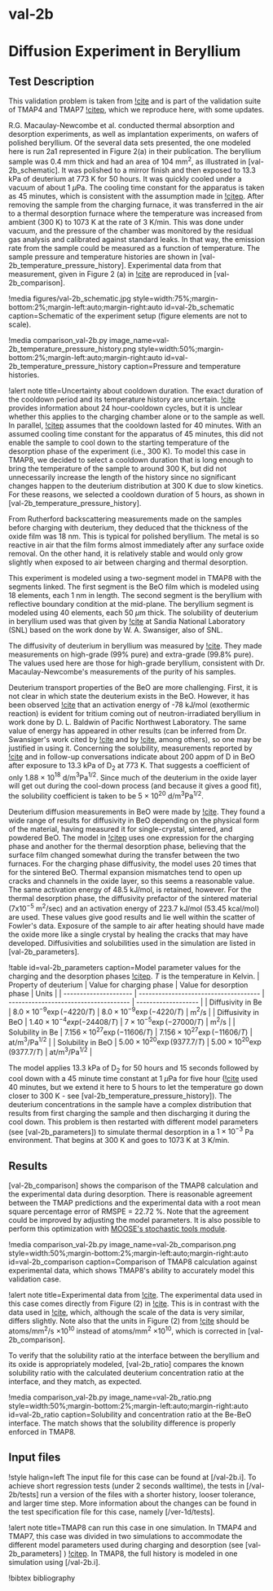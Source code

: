 # val-2b

# Diffusion Experiment in Beryllium

## Test Description

This validation problem is taken from [!cite](macaulay1991deuterium) and is part of the validation suite of TMAP4 and TMAP7 [!citep](longhurst1992verification,ambrosek2008verification), which we reproduce here, with some updates.

R.G. Macaulay-Newcombe et al. conducted thermal absorption and desorption experiments, as well as implantation experiments, on wafers of polished beryllium.
Of the several data sets presented, the one modeled here is run 2a1 represented in Figure 2(a) in their publication. The beryllium sample was 0.4 mm thick and had an area of 104 mm$^2$, as illustrated in [val-2b_schematic].
It was polished to a mirror finish and then exposed to 13.3 kPa of deuterium at 773 K for 50 hours. It was quickly cooled under a vacuum of about 1 $\mu$Pa. The cooling time constant for the apparatus is taken as 45 minutes, which is consistent with the assumption made in [!citep](longhurst1992verification,ambrosek2008verification).
After removing the sample from the charging furnace, it was transferred in the air to a thermal desorption furnace where the temperature was increased from ambient (300 K) to 1073 K at the rate of 3 K/min. This was done under vacuum, and the pressure of the chamber was monitored by the residual gas analysis and calibrated against standard leaks.
In that way, the emission rate from the sample could be measured as a function of temperature. The sample pressure and temperature histories are shown in [val-2b_temperature_pressure_history].
Experimental data from that measurement, given in Figure 2 (a) in [!cite](macaulay1991deuterium) are reproduced in [val-2b_comparison].

!media figures/val-2b_schematic.jpg
    style=width:75%;margin-bottom:2%;margin-left:auto;margin-right:auto
    id=val-2b_schematic
    caption=Schematic of the experiment setup (figure elements are not to scale).

!media comparison_val-2b.py
    image_name=val-2b_temperature_pressure_history.png
    style=width:50%;margin-bottom:2%;margin-left:auto;margin-right:auto
    id=val-2b_temperature_pressure_history
    caption=Pressure and temperature histories.

!alert note title=Uncertainty about cooldown duration.
The exact duration of the cooldown period and its temperature history are uncertain. [!cite](macaulay1991deuterium) provides information about 24 hour-cooldown cycles, but it is unclear whether this applies to the charging chamber alone or to the sample as well. In parallel, [!citep](longhurst1992verification,ambrosek2008verification) assumes that the cooldown lasted for 40 minutes. With an assumed cooling time constant for the apparatus of 45 minutes, this did not enable the sample to cool down to the starting temperature of the desorption phase of the experiment (i.e., 300 K). To model this case in TMAP8, we decided to select a cooldown duration that is long enough to bring the temperature of the sample to around 300 K, but did not unnecessarily increase the length of the history since no significant changes happen to the deuterium distribution at 300 K due to slow kinetics. For these reasons, we selected a cooldown duration of 5 hours, as shown in [val-2b_temperature_pressure_history].

From Rutherford backscattering measurements made on the samples before charging with deuterium, they deduced that the thickness of the oxide film was 18 nm. This is typical for polished beryllium. The metal is so reactive in air that the film forms almost immediately after any surface oxide removal. On the other hand, it is relatively stable and would only grow slightly when exposed to air between charging and thermal desorption.

This experiment is modeled using a two-segment model in TMAP8 with the segments linked. The first segment is the BeO film which is modeled using 18 elements, each 1 nm in length. The second segment is the beryllium with reflective boundary condition at the mid-plane. The beryllium segment is modeled using 40 elements, each 50 $\mu$m thick. The solubility of deuterium in beryllium used was that given by [!cite](wilson1990beryllium) at Sandia National Laboratory (SNL) based on the work done by W. A. Swansiger, also of SNL.

The diffusivity of deuterium in beryllium was measured by [!cite](abramov1990deuterium). They made measurements on high-grade (99$\%$ pure) and extra-grade (99.8$\%$ pure). The values used here are those for high-grade beryllium, consistent with Dr. Macaulay-Newcombe's measurements of the purity of his samples.

Deuterium transport properties of the BeO are more challenging. First, it is not clear in which state the deuterium exists in the BeO. However, it has been observed [!cite](longhurst1990tritium) that an activation energy of -78 kJ/mol (exothermic reaction) is evident for tritium coming out of neutron-irradiated beryllium in work done by D. L. Baldwin of Pacific Northwest Laboratory. The same value of energy has appeared in other results (can be inferred from Dr. Swansiger's work cited by [!cite](wilson1990beryllium) and by [!cite](causey1990tritium), among others), so one may be justified in using it. Concerning the solubility, measurements reported by [!cite](macaulay1992thermal) and in follow-up conversations indicate about 200 appm of D in BeO after exposure to 13.3 kPa of D$_2$ at 773 K. That suggests a coefficient of only  1.88 $\times$ 10$^{18}$ d/m$^3$Pa$^{1/2}$. Since much of the deuterium in the oxide layer will get out during the cool-down process (and because it gives a good fit), the solubility coefficient is taken to be 5 $\times$ 10$^{20}$ d/m$^3$Pa$^{1/2}$.

Deuterium diffusion measurements in BeO were made by [!cite](fowler1977tritium). They found a wide range of results for diffusivity in BeO depending on the physical form of the material, having measured it for single-crystal, sintered, and powdered BeO. The model in [!citep](longhurst1992verification,ambrosek2008verification) uses one expression for the charging phase and another for the thermal desorption phase, believing that the surface film changed somewhat during the transfer between the two furnaces. For the charging phase diffusivity, the model uses 20 times that for the sintered BeO. Thermal expansion mismatches tend to open up cracks and channels in the oxide layer, so this seems a reasonable value. The same activation energy of 48.5 kJ/mol, is retained, however. For the thermal desorption phase, the diffusivity prefactor of the sintered material (7x10$^{-5}$ m$^2$/sec) and an activation energy of 223.7 kJ/mol (53.45 kcal/mol) are used. These values give good results and lie well within the scatter of Fowler's data. Exposure of the sample to air after heating should have made the oxide more like a single crystal by healing the cracks that may have developed. Diffusivities and solubilities used in the simulation are listed in [val-2b_parameters].

!table id=val-2b_parameters caption=Model parameter values for the charging and the desorption phases [!citep](longhurst1992verification,ambrosek2008verification). $T$ is the temperature in Kelvin.
| Property of deuterium | Value for charging phase              | Value for desorption phase            | Units               |
| --------------------- | ------------------------------------- | ------------------------------------- | ------------------- |
| Diffusivity in Be     | $8.0 \times 10^{-9} \exp(-4220/T)$    | $8.0 \times 10^{-9} \exp(-4220/T)$    | m$^2$/s             |
| Diffusivity in BeO    | $1.40 \times 10^{-4} exp(-24408/T)$   | $7 \times 10^{-5} \exp(-27000/T)$     | m$^2$/s             |
| Solubility in Be      | $7.156 \times 10^{27} \exp(-11606/T)$ | $7.156 \times 10^{27} \exp(-11606/T)$ | at/m$^3$/Pa$^{1/2}$ |
| Solubility in BeO     | $5.00 \times 10^{20} \exp(9377.7/T)$  | $5.00 \times 10^{20} \exp(9377.7/T)$  | at/m$^3$/Pa$^{1/2}$ |

The model applies 13.3 kPa of D$_2$ for 50 hours and 15 seconds followed by cool down with a 45 minute time constant at 1 $\mu$Pa for five hour ([!cite](longhurst1992verification,ambrosek2008verification) used 40 minutes, but we extend it here to 5 hours to let the temperature go down closer to 300 K - see [val-2b_temperature_pressure_history]). The deuterium concentrations in the sample have a complex distribution that results from first charging the sample and then discharging it during the cool down. This problem is then restarted with different model parameters (see [val-2b_parameters]) to simulate thermal desorption in a $1 \times 10^{-3}$ Pa environment. That begins at 300 K and goes to 1073 K at 3 K/min.

## Results

[val-2b_comparison] shows the comparison of the TMAP8 calculation and the experimental data during desorption. There is reasonable agreement between the TMAP predictions and the experimental data with a root mean square percentage error of RMSPE = 22.72 %. Note that the agreement could be improved by adjusting the model parameters. It is also possible to perform this optimization with [MOOSE's stochastic tools module](https://mooseframework.inl.gov/modules/stochastic_tools/index.html).

!media comparison_val-2b.py
       image_name=val-2b_comparison.png
       style=width:50%;margin-bottom:2%;margin-left:auto;margin-right:auto
       id=val-2b_comparison
       caption=Comparison of TMAP8 calculation against experimental data, which shows TMAP8's ability to accurately model this validation case.

!alert note title=Experimental data from [!cite](macaulay1991deuterium).
The experimental data used in this case comes directly from Figure (2) in [!cite](macaulay1991deuterium). This is in contrast with the data used in [!cite](longhurst1992verification,ambrosek2008verification), which, although the scale of the data is very similar, differs slightly. Note also that the units in Figure (2) from [!cite](macaulay1991deuterium) should be atoms/mm$^2$/s $\times 10^{10}$ instead of atoms/mm$^2$ $\times 10^{10}$, which is corrected in [val-2b_comparison].

To verify that the solubility ratio at the interface between the beryllium and its oxide is appropriately modeled, [val-2b_ratio] compares the known solubility ratio with the calculated deuterium concentration ratio at the interface, and they match, as expected.

!media comparison_val-2b.py
       image_name=val-2b_ratio.png
       style=width:50%;margin-bottom:2%;margin-left:auto;margin-right:auto
       id=val-2b_ratio
       caption=Solubility and concentration ratio at the Be-BeO interface. The match shows that the solubility difference is properly enforced in TMAP8.

## Input files

!style halign=left
The input file for this case can be found at [/val-2b.i].
To achieve short regression tests (under 2 seconds walltime), the tests in [/val-2b/tests] run a version of the files with a shorter history, looser tolerance, and larger time step. More information about the changes can be found in the test specification file for this case, namely [/ver-1d/tests].

!alert note title=TMAP8 can run this case in one simulation.
In TMAP4 and TMAP7, this case was divided in two simulations to accommodate the different model parameters used during charging and desorption (see [val-2b_parameters] ) [!citep](longhurst1992verification,ambrosek2008verification). In TMAP8, the full history is modeled in one simulation using [/val-2b.i].

!bibtex bibliography
